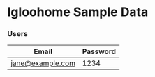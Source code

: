 # Igloohome Sample Data

### Users

| Email             | Password |
| ---------------- | -------- |
| jane@example.com  | 1234     |

